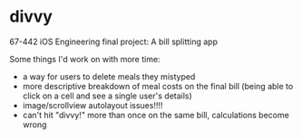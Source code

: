 # divvy

67-442 iOS Engineering final project: A bill splitting app 

Some things I'd work on with more time:

* a way for users to delete meals they mistyped 
* more descriptive breakdown of meal costs on the final bill (being able to click on a cell and see a single user's details)
* image/scrollview autolayout issues!!!! 
* can't hit "divvy!" more than once on the same bill, calculations become wrong 




